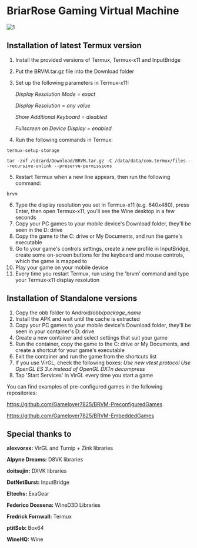 # BriarRose Gaming Virtual Machine
![1](https://github.com/yuraPIMENOV/BRVM/assets/44730743/99e5da16-9d12-4d04-9473-4d3393e98482)

## Installation of latest Termux version
1. Install the provided versions of Termux, Termux-x11 and InputBridge
2. Put the BRVM.tar.gz file into the Download folder
3. Set up the following parameters in Termux-x11:

   *Display Resolution Mode = exact*
   
   *Display Resolution = any value*
   
   *Show Additional Keyboard = disabled*
   
   *Fullscreen on Device Display = enabled*
   
5. Run the following commands in Termux:
```
termux-setup-storage
```
```
tar -zxf /sdcard/Download/BRVM.tar.gz -C /data/data/com.termux/files --recursive-unlink --preserve-permissions
```
5. Restart Termux when a new line appears, then run the following command:
```
brvm
```
6. Type the display resolution you set in Termux-x11 (e.g. 640x480), press Enter, then open Termux-x11, you'll see the Wine desktop in a few seconds
7. Copy your PC games to your mobile device's Download folder, they'll be seen in the D: drive
8. Copy the game to the C: drive or My Documents, and run the game's executable
9. Go to your game's controls settings, create a new profile in InputBridge, create some on-screen buttons for the keyboard and mouse controls, which the game is mapped to
10. Play your game on your mobile device
11. Every time you restart Termux, run using the 'brvm' command and type your Termux-x11 display resolution



## Installation of Standalone versions
1. Copy the obb folder to Android/obb/*package_name*
2. Install the APK and wait until the cache is extracted
3. Copy your PC games to your mobile device's Download folder, they'll be seen in your container's D: drive
4. Create a new container and select settings that suit your game
5. Run the container, copy the game to the C: drive or My Documents, and create a shortcut for your game's executable
6. Exit the container and run the game from the shortcuts list
7. If you use VirGL, check the following boxes:
   *Use new vtest protocol*
   *Use OpenGL ES 3.x instead of OpenGL*
   *DXTn decompress*
8. Tap 'Start Services' in VirGL every time you start a game


You can find examples of pre-configured games in the following repositories:

https://github.com/Gamelover7825/BRVM-PreconfiguredGames

https://github.com/Gamelover7825/BRVM-EmbeddedGames


## Special thanks to

**alexvorxx:** VirGL and Turnip + Zink libraries

**Alpyne Dreams:** D8VK libraries

**doitsujin:** DXVK libraries

**DotNetBurst:** InputBridge

**Eltechs:** ExaGear

**Federico Dossena:** WineD3D Libraries

**Fredrick Fornwall:** Termux

**ptitSeb:** Box64

**WineHQ:** Wine
